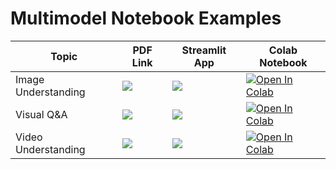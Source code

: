 # Multimodel Notebook Examples

| Topic            | PDF Link                                                                                                                                     | Streamlit App                                                                                      | Colab Notebook                                                                                                                                           |
|------------------|----------------------------------------------------------------------------------------------------------------------------------------------|------------------------------------------------------------------------------------------------------|-----------------------------------------------------------------------------------------------------------------------------------------------------------|
| Image Understanding  | <a href="PDF_LINK_HERE" target="_parent"><img src="https://img.shields.io/badge/Open in PDF-%23FF0000.svg?style=flat-square&logo=adobe&logoColor=white"/></a> | <a href="STREAMLIT_LINK_HERE" target="_parent"><img src="https://static.streamlit.io/badges/streamlit_badge_black_white.svg"/></a> | <a href="https://colab.research.google.com/drive/1Je_cgn_aa6OlDR3rRz9EYepQFQebAxJf?usp=sharing" target="_parent"><img src="https://colab.research.google.com/assets/colab-badge.svg" alt="Open In Colab"/></a> |
| Visual Q&A  | <a href="PDF_LINK_HERE" target="_parent"><img src="https://img.shields.io/badge/Open in PDF-%23FF0000.svg?style=flat-square&logo=adobe&logoColor=white"/></a> | <a href="STREAMLIT_LINK_HERE" target="_parent"><img src="https://static.streamlit.io/badges/streamlit_badge_black_white.svg"/></a> | <a href="https://colab.research.google.com/drive/1L3F0gR0jwz8z1uuxdgFf1UJ3Wp8aJdxv?usp=sharing#scrollTo=pZVg3iZCb4I3" target="_parent"><img src="https://colab.research.google.com/assets/colab-badge.svg" alt="Open In Colab"/></a> |
| Video Understanding  | <a href="PDF_LINK_HERE" target="_parent"><img src="https://img.shields.io/badge/Open in PDF-%23FF0000.svg?style=flat-square&logo=adobe&logoColor=white"/></a> | <a href="STREAMLIT_LINK_HERE" target="_parent"><img src="https://static.streamlit.io/badges/streamlit_badge_black_white.svg"/></a> | <a href="https://colab.research.google.com/drive/1MzDm3dD8BdnpYbYexpIJZ2sqLC9tYOBu?usp=sharing" target="_parent"><img src="https://colab.research.google.com/assets/colab-badge.svg" alt="Open In Colab"/></a> |


